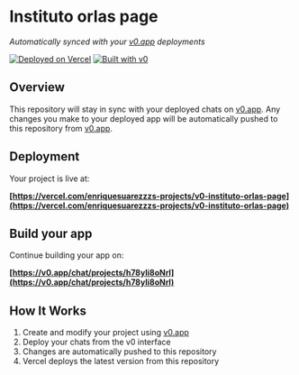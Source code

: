 # Instituto orlas page

*Automatically synced with your [v0.app](https://v0.app) deployments*

[![Deployed on Vercel](https://img.shields.io/badge/Deployed%20on-Vercel-black?style=for-the-badge&logo=vercel)](https://vercel.com/enriquesuarezzzs-projects/v0-instituto-orlas-page)
[![Built with v0](https://img.shields.io/badge/Built%20with-v0.app-black?style=for-the-badge)](https://v0.app/chat/projects/h78yli8oNrl)

## Overview

This repository will stay in sync with your deployed chats on [v0.app](https://v0.app).
Any changes you make to your deployed app will be automatically pushed to this repository from [v0.app](https://v0.app).

## Deployment

Your project is live at:

**[https://vercel.com/enriquesuarezzzs-projects/v0-instituto-orlas-page](https://vercel.com/enriquesuarezzzs-projects/v0-instituto-orlas-page)**

## Build your app

Continue building your app on:

**[https://v0.app/chat/projects/h78yli8oNrl](https://v0.app/chat/projects/h78yli8oNrl)**

## How It Works

1. Create and modify your project using [v0.app](https://v0.app)
2. Deploy your chats from the v0 interface
3. Changes are automatically pushed to this repository
4. Vercel deploys the latest version from this repository